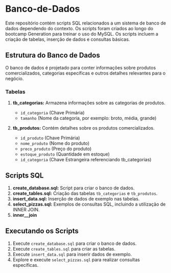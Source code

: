 # Banco-de-Dados

Este repositório contém scripts SQL relacionados a um sistema de banco de dados dependendo do contexto. Os scripts foram criados ao longo do bootcamp Generation para treinar o uso do MySQL. Os scripts incluem a criação de tabelas, inserção de dados e consultas básicas.

## Estrutura do Banco de Dados

O banco de dados é projetado para conter informações sobre produtos comercializados, categorias específicas e outros detalhes relevantes para o negócio.

### Tabelas

1. **tb_categorias:** Armazena informações sobre as categorias de produtos.
   - `id_categoria` (Chave Primária)
   - `tamanho` (Nome da categoria, por exemplo: broto, média, grande)

2. **tb_produtos:** Contém detalhes sobre os produtos comercializados.
   - `id_produto` (Chave Primária)
   - `nome_produto` (Nome do produto)
   - `preco_produto` (Preço do produto)
   - `estoque_produto` (Quantidade em estoque)
   - `id_categoria` (Chave Estrangeira referenciando tb_categorias)

## Scripts SQL

1. **create_database.sql:** Script para criar o banco de dados.
2. **create_tables.sql:** Criação das tabelas `tb_categorias` e `tb_produtos`.
3. **insert_data.sql:** Inserção de dados de exemplo nas tabelas.
4. **select_pizzas.sql:** Exemplos de consultas SQL, incluindo a utilização de INNER JOIN.
5. **inner__join**

## Executando os Scripts

1. Execute `create_database.sql` para criar o banco de dados.
2. Execute `create_tables.sql` para criar as tabelas.
3. Execute `insert_data.sql` para inserir dados de exemplo.
4. Explore e execute `select_pizzas.sql` para realizar consultas específicas.


